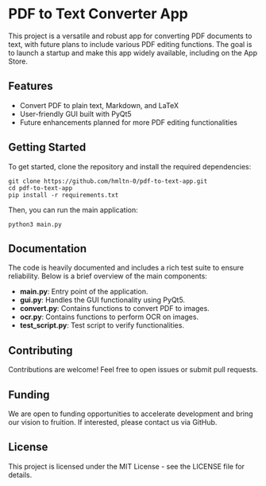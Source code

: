 # PDF to Text Converter App

This project is a versatile and robust app for converting PDF documents to text, with future plans to include various PDF editing functions. The goal is to launch a startup and make this app widely available, including on the App Store.

## Features
- Convert PDF to plain text, Markdown, and LaTeX
- User-friendly GUI built with PyQt5
- Future enhancements planned for more PDF editing functionalities

## Getting Started
To get started, clone the repository and install the required dependencies:
```
git clone https://github.com/hmltn-0/pdf-to-text-app.git
cd pdf-to-text-app
pip install -r requirements.txt
```
Then, you can run the main application:
```
python3 main.py
```

## Documentation
The code is heavily documented and includes a rich test suite to ensure reliability. Below is a brief overview of the main components:

- **main.py**: Entry point of the application.
- **gui.py**: Handles the GUI functionality using PyQt5.
- **convert.py**: Contains functions to convert PDF to images.
- **ocr.py**: Contains functions to perform OCR on images.
- **test_script.py**: Test script to verify functionalities.

## Contributing
Contributions are welcome! Feel free to open issues or submit pull requests.

## Funding
We are open to funding opportunities to accelerate development and bring our vision to fruition. If interested, please contact us via GitHub.

## License
This project is licensed under the MIT License - see the LICENSE file for details.


